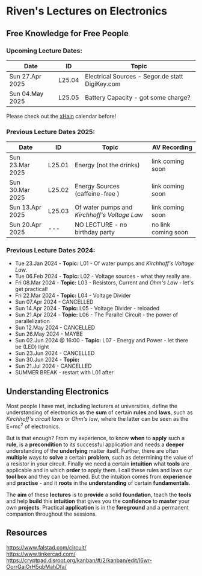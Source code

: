 # Riven's Lectures on Electronics
## Free Knowledge for Free People

### Upcoming Lecture Dates:
|Date|ID|Topic|
|----|--|-----|
| Sun 27.Apr 2025 | L25.04 | Electrical Sources - Segor.de statt DigiKey.com |
| Sun 04.May 2025 | L25.05 | Battery Capacity - got some charge? |

Please check out the [xHain](https://x-hain.de/de/calendar/#content "xHain calendar") calendar before!

### Previous Lecture Dates 2025:
|Date|ID|Topic|AV Recording|
|----|--|-----|------------|
| Sun 23.Mar 2025 | L25.01 | Energy (not the drinks) | link coming soon |
| Sun 30.Mar 2025 | L25.02 | Energy Sources (caffeine-free ) | link coming soon |
| Sun 13.Apr 2025 | L25.03 | Of water pumps and *Kirchhoff's Voltage Law* | link coming soon |
| Sun 20.Apr 2025 | --- | NO LECTURE - no birthday party | no link coming soon |

### Previous Lecture Dates 2024:
* Tue 23.Jan 2024 - **Topic:** L01 - Of water pumps and *Kirchhoff's Voltage Law*.
* Tue 06.Feb 2024 - **Topic:** L02 - Voltage sources - what they really are.
* Fri 08.Mar 2024 - **Topic:** L03 - Resistors, Current and *Ohm's Law* - let's get practical!
* Fri 22.Mar 2024 - **Topic:** L04 - Voltage Divider
* Sun 07.Apr 2024 - CANCELLED
* Sun 14.Apr 2024 - **Topic:** L05 - Voltage Divider - reloaded
* Sun 21.Apr 2024 - **Topic:** L06 - The Parallel Circuit - the power of parallelization
* Sun 12.May 2024 - CANCELLED
* Sun 26.May 2024 - MAYBE
* Sun 02.Jun 2024 @ 16:00 - **Topic:** L07 - Energy and Power - let there be (LED) light
* Sun 23.Jun 2024 - CANCELLED
* Sun 30.Jun 2024 - **Topic:**
* Sun 21.Jul 2024 - CANCELLED
* SUMMER BREAK - restart with L01 after

## Understanding Electronics
Most people I have met, including lecturers at universities, define the understanding of electronics as the **sum** of certain **rules** and **laws**, such as *Kirchhoff's circuit laws* or *Ohm's law*, where the latter can be seen as the E=mc<sup>2</sup> of electronics.

But is that enough? From my experience, to know **when** to **apply** such a **rule**, is a **precondition** to its successful application and needs a **deeper** understanding of the **underlying** matter itself. Further, there are often **multiple** ways to **solve** a certain **problem**, such as determining the value of a resistor in your circuit. Finally we need a certain **intuition** what **tools** are applicable and in which **order** to apply them. I call these rules and laws our **tool box** and they can be learned. But the intuition comes from **experience** and **practise** - and it **roots** in the **understanding** of certain **fundamentals**.

The **aim** of these **lectures** is to **provide** a solid **foundation**, teach the **tools** and help **build** this **intuition** that gives you the **confidence** to **master** your own **projects**. Practical **application** is in the **foreground** and a permanent companion throughout the sessions.

## Resources
https://www.falstad.com/circuit/<br>
https://www.tinkercad.com/<br>
https://cryptpad.disroot.org/kanban/#/2/kanban/edit/I6wr-OorrGaiOrH5qbMahDfa/
